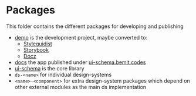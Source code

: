 # Packages

This folder contains the different packages for developing and publishing

- [demo](./demo) is the development project, maybe converted to:
    - [Styleguidist](https://github.com/styleguidist/react-styleguidist)
    - [Storybook](https://storybook.js.org/)
    - [Docz](https://www.docz.site/)
- [docs](./docs) the app published under [ui-schema.bemit.codes](https://ui-schema.bemit.codes)
- [ui-schema](./ui-schema) is the core library
- `ds-<name>` for individual design-systems
- `<name>-<component>` for extra design-system packages which depend on other external modules as the main ds implementation
